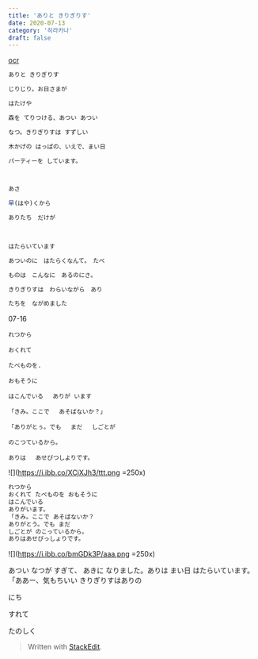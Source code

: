 ```yaml
---
title: 'ありと きりぎりす'
date: 2020-07-13
category: '히라카나'
draft: false
---
```

[ocr](https://www.onlineocr.net/ko/)
```js
ありと きりぎりす

じりじり。お日さまが

はたけや

森を てりつける、あつい あつい

なつ。きりぎりすは すずしい

木かげの はっぱの、いえで、まい日

パーティーを しています。
```
```js


あさ

早(はや)くから

ありたち　だけが

  

はたらいています

あついのに　はたらくなんて。　たべ

ものは　こんなに　あるのにさ。

きりぎりすは　わらいながら　あり

たちを　ながめました
```
07-16
```
れつから

おくれて

たべものを.

おもそうに

はこんでいる　 ありが います

「きみ。ここで 　あそばないか？」

「ありがとぅ。でも　 まだ 　しごとが

のこつているから。

ありは 　あせびつしよりです。
```


![](https://i.ibb.co/XCjXJh3/ttt.png =250x)
```js
れつから 
おくれて たべものを おもそうに 
はこんでいる 
ありがいます。 
「きみ。ここで あそばないか？
ありがとう。でも まだ
しごとが のこっているから。
ありはあせびっしょりです。 
```
![](https://i.ibb.co/bmGDk3P/aaa.png =250x)


あつい  なつが すぎて、 あきに なりました。ありは 
まい日 
はたらいています。 
「ああー、気もちいい 
きりぎりすはありの 

にち 




すれて 


たのしく 
> Written with [StackEdit](https://stackedit.io/).

<!--stackedit_data:
eyJoaXN0b3J5IjpbLTEwMjE0ODg3MzEsNjA2MzIzMDYyLDE3MT
gwNjkyMzQsNjQ3Njc1MjQxLDExMTQ4MDUwNDEsNTAwODA0MTEy
LDgyNzIzMzc4Niw0ODU3MDk1NDAsLTEyOTk3NTIwMThdfQ==
-->